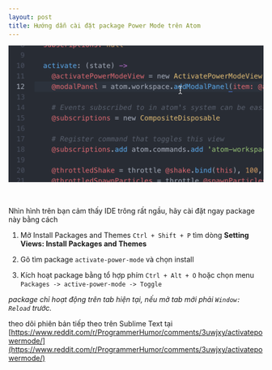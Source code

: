 ```yaml
---
layout: post
title: Hướng dẫn cài đặt package Power Mode trên Atom
---
```


![](/images/active-power-mode.gif)

<!--break-->

<br>

Nhìn hình trên bạn cảm thấy IDE trông rất ngầu, hãy cài đặt ngay package này bằng cách 

1. Mở Install Packages and Themes `Ctrl + Shift + P` tìm dòng **Setting Views: Install Packages and Themes**

2. Gõ tìm package `activate-power-mode` và chọn install

3. Kích hoạt package bằng tổ hợp phím `Ctrl + Alt + O` hoặc chọn menu `Packages -> active-power-mode -> Toggle` 

*package chỉ hoạt động trên tab hiện tại, nếu mở tab mới phải `Window: Reload` trước.*

theo dõi phiên bản tiếp theo trên Sublime Text tại [https://www.reddit.com/r/ProgrammerHumor/comments/3uwjxy/activatepowermode/](https://www.reddit.com/r/ProgrammerHumor/comments/3uwjxy/activatepowermode/)



